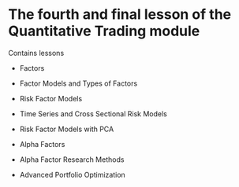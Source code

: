 # The fourth and final lesson of the Quantitative Trading module

Contains lessons

* Factors

* Factor Models and Types of Factors

* Risk Factor Models

* Time Series and Cross Sectional Risk Models

* Risk Factor Models with PCA

* Alpha Factors

* Alpha Factor Research Methods

* Advanced Portfolio Optimization
